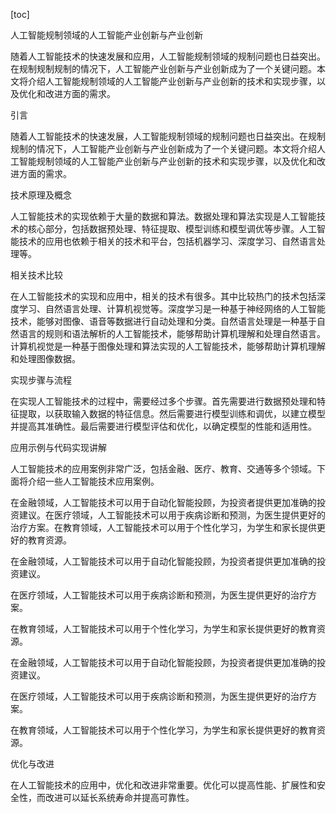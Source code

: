 
[toc]                    
                
                
人工智能规制领域的人工智能产业创新与产业创新

随着人工智能技术的快速发展和应用，人工智能规制领域的规制问题也日益突出。在规制规制规制的情况下，人工智能产业创新与产业创新成为了一个关键问题。本文将介绍人工智能规制领域的人工智能产业创新与产业创新的技术和实现步骤，以及优化和改进方面的需求。

引言

随着人工智能技术的快速发展，人工智能规制领域的规制问题也日益突出。在规制规制的情况下，人工智能产业创新与产业创新成为了一个关键问题。本文将介绍人工智能规制领域的人工智能产业创新与产业创新的技术和实现步骤，以及优化和改进方面的需求。

技术原理及概念

人工智能技术的实现依赖于大量的数据和算法。数据处理和算法实现是人工智能技术的核心部分，包括数据预处理、特征提取、模型训练和模型调优等步骤。人工智能技术的应用也依赖于相关的技术和平台，包括机器学习、深度学习、自然语言处理等。

相关技术比较

在人工智能技术的实现和应用中，相关的技术有很多。其中比较热门的技术包括深度学习、自然语言处理、计算机视觉等。深度学习是一种基于神经网络的人工智能技术，能够对图像、语音等数据进行自动处理和分类。自然语言处理是一种基于自然语言的规则和语法解析的人工智能技术，能够帮助计算机理解和处理自然语言。计算机视觉是一种基于图像处理和算法实现的人工智能技术，能够帮助计算机理解和处理图像数据。

实现步骤与流程

在实现人工智能技术的过程中，需要经过多个步骤。首先需要进行数据预处理和特征提取，以获取输入数据的特征信息。然后需要进行模型训练和调优，以建立模型并提高其准确性。最后需要进行模型评估和优化，以确定模型的性能和适用性。

应用示例与代码实现讲解

人工智能技术的应用案例非常广泛，包括金融、医疗、教育、交通等多个领域。下面将介绍一些人工智能技术应用案例。

在金融领域，人工智能技术可以用于自动化智能投顾，为投资者提供更加准确的投资建议。在医疗领域，人工智能技术可以用于疾病诊断和预测，为医生提供更好的治疗方案。在教育领域，人工智能技术可以用于个性化学习，为学生和家长提供更好的教育资源。

在金融领域，人工智能技术可以用于自动化智能投顾，为投资者提供更加准确的投资建议。

在医疗领域，人工智能技术可以用于疾病诊断和预测，为医生提供更好的治疗方案。

在教育领域，人工智能技术可以用于个性化学习，为学生和家长提供更好的教育资源。

在金融领域，人工智能技术可以用于自动化智能投顾，为投资者提供更加准确的投资建议。

在医疗领域，人工智能技术可以用于疾病诊断和预测，为医生提供更好的治疗方案。

在教育领域，人工智能技术可以用于个性化学习，为学生和家长提供更好的教育资源。

优化与改进

在人工智能技术的应用中，优化和改进非常重要。优化可以提高性能、扩展性和安全性，而改进可以延长系统寿命并提高可靠性。

